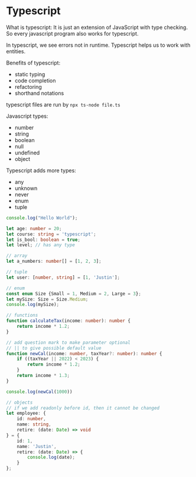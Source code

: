 # Typescript
What is typescript: It is just an extension of JavaScript with type checking. So every javascript program also works for typescript.

In typescript, we see errors not in runtime. Typescript helps us to work with entities.

Benefits of typescript:
- static typing
- code completion
- refactoring
- shorthand notations

typescript files are run by ```npx ts-node file.ts```

Javascript types:
- number
- string
- boolean
- null
- undefined
- object

Typescript adds more types:
- any
- unknown
- never
- enum
- tuple

``` typescript
console.log("Hello World");

let age: number = 20;
let course: string = 'typescript';
let is_bool: boolean = true;
let level; // has any type

// array
let a_numbers: number[] = [1, 2, 3];

// tuple
let user: [number, string] = [1, 'Justin'];

// enum
const enum Size {Small = 1, Medium = 2, Large = 3};
let mySize: Size = Size.Medium;
console.log(mySize);

// functions
function calculateTax(income: number): number {
    return income * 1.2;
}

// add question mark to make parameter optional
// || to give possible default value
function newCal(income: number, taxYear?: number): number {
    if ((taxYear || 2022) < 2023) {
        return income * 1.2;
    }
    return income * 1.3;
}

console.log(newCal(1000))

// objects
// if we add readonly before id, then it cannot be changed
let employee: {
    id: number,
    name: string,
    retire: (date: Date) => void
} = {
    id: 1, 
    name: 'Justin',
    retire: (date: Date) => {
        console.log(date);
    }
};
```

